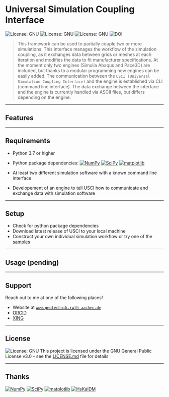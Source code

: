 # Universal Simulation Coupling Interface

![License: GNU](https://img.shields.io/github/license/froido/universal_simulation_coupling_interface?style=flat-square)
![License: GNU](https://img.shields.io/github/release-date/froido/universal_simulation_coupling_interface?style=flat-square)
![License: GNU](https://img.shields.io/github/v/release/froido/universal_simulation_coupling_interface?style=flat-square)
![DOI](https://img.shields.io/static/v1?label=DOI&message=DOIDOIDOI&color=blue&style=flat-square)

> This framework can be used to partially couple two or more simulations. 
  This interface manages the workflow of the simulation coupling, as it exchanges data between grids or meshes at each iteration and modifies the data to fit manufacturer specifications. 
  At the moment only two engines (Simulia Abaqus and Pace3D) are included, but thanks to a modular programming new engines can be easily added. The communication between the `USCI (Universal Simulation Coupling Interface)` and the engine is established via CLI (command line interface).
  The data exchange between the interface and the engine is currently handled via ASCII files, but differs depending on the engine.

---

## Features

---

## Requirements
 
 - Python 3.7 or higher
 - Python package dependencies: [![NumPy](https://img.shields.io/static/v1?label=numpy&message=NumPy&color=blue&style=flat-square&logo=github)](https://github.com/numpy/numpy)
[![SciPy](https://img.shields.io/static/v1?label=scipy&message=SciPy&color=blue&style=flat-square&logo=github)](https://github.com/scipy/scipy)
[![matplotlib](https://img.shields.io/static/v1?label=matplotlib&message=matplotlib&color=blue&style=flat-square&logo=github)](https://github.com/matplotlib/matplotlib)

 - At least two different simulation software with a known command line interface
 - Developement of an engine to tell USCI how to communicate and exchange data with simulation software
 
---

## Setup
 - Check for python package dependencies
 - Download latest release of USCI to your local machine
 - Construct your own individual simulation workflow or try one of the [samples](samples)
  
---

## Usage (pending)

---

## Support

Reach out to me at one of the following places!

- Website at <a href="http://www.geotechnik.rwth-aachen.de/index.php?section=Biebricher_en" target="_blank">`www.geotechnik.rwth-aachen.de`</a>
- <a href="https://orcid.org/0000-0001-9018-3485" target="_blank">ORCID</a>
- <a href="https://www.xing.com/profile/SvenF_Biebricher" target="_blank">XING</a>

---

## License

![License: GNU](https://img.shields.io/github/license/froido/universal_simulation_coupling_interface?style=flat-square)
This project is licensed under the GNU General Public License v3.0 - see the [LICENSE.md](LICENSE.md) file for details

---

## Thanks

[![NumPy](https://img.shields.io/static/v1?label=numpy&message=NumPy&color=blue&style=flat-square&logo=github)](https://github.com/numpy/numpy)
[![SciPy](https://img.shields.io/static/v1?label=scipy&message=SciPy&color=blue&style=flat-square&logo=github)](https://github.com/scipy/scipy)
[![matplotlib](https://img.shields.io/static/v1?label=matplotlib&message=matplotlib&color=blue&style=flat-square&logo=github)](https://github.com/matplotlib/matplotlib)
[![HsKaIDM](https://img.shields.io/static/v1?label=HsKa-IDM&message=Pace3D&color=red&style=flat-square&logo=github)](https://www.hs-karlsruhe.de/en/research/hska-research-institutions/institute-for-digital-materials-science-idm/pace-3d-software/)